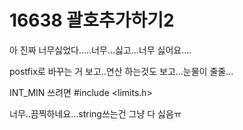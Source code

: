 # 16638 괄호추가하기2

아 진짜 너무싫었다.....너무...싫고...너무 싫어요....

postfix로 바꾸는 거 보고..연산 하는것도 보고...눈물이 줄줄...

INT_MIN 쓰려면 \#include <limits.h>

너무..끔찍하네요...string쓰는건 그냥 다 싫음ㅠ